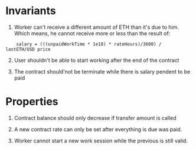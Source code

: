 # Invariants

1. Worker can't receive a different amount of ETH than it's due to him. Which means, he cannot receive more or less than the result of:

```
    salary = (((unpaidWorkTime * 1e18) * rateHours)/3600) / lastETH/USD price
```

2. User shouldn't be able to start working after the end of the contract

3. The contract should'not be terminate while there is salary pendent to be paid

# Properties

1. Contract balance should only decrease if transfer amount is called

2. A new contract rate can only be set after everything is due was paid.

3. Worker cannot start a new work session while the previous is still valid.